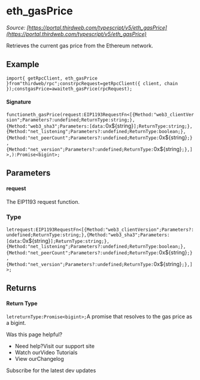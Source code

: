 # eth_gasPrice

*Source: [https://portal.thirdweb.com/typescript/v5/eth_gasPrice](https://portal.thirdweb.com/typescript/v5/eth_gasPrice)*

Retrieves the current gas price from the Ethereum network.

## Example

`import{ getRpcClient, eth_gasPrice }from"thirdweb/rpc";constrpcRequest=getRpcClient({ client, chain });constgasPrice=awaiteth_gasPrice(rpcRequest);`
#### Signature

`functioneth_gasPrice(request:EIP1193RequestFn<[{Method:"web3_clientVersion";Parameters?:undefined;ReturnType:string;},{Method:"web3_sha3";Parameters:[data:`0x${string}`];ReturnType:string;},{Method:"net_listening";Parameters?:undefined;ReturnType:boolean;},{Method:"net_peerCount";Parameters?:undefined;ReturnType:`0x${string}`;},{Method:"net_version";Parameters?:undefined;ReturnType:`0x${string}`;},]>,):Promise<bigint>;`
## Parameters

#### request

The EIP1193 request function.

### Type

`letrequest:EIP1193RequestFn<[{Method:"web3_clientVersion";Parameters?:undefined;ReturnType:string;},{Method:"web3_sha3";Parameters:[data:`0x${string}`];ReturnType:string;},{Method:"net_listening";Parameters?:undefined;ReturnType:boolean;},{Method:"net_peerCount";Parameters?:undefined;ReturnType:`0x${string}`;},{Method:"net_version";Parameters?:undefined;ReturnType:`0x${string}`;},]>;`
## Returns

#### Return Type

`letreturnType:Promise<bigint>;`A promise that resolves to the gas price as a bigint.

Was this page helpful?

* Need help?Visit our support site
* Watch ourVideo Tutorials
* View ourChangelog

Subscribe for the latest dev updates

